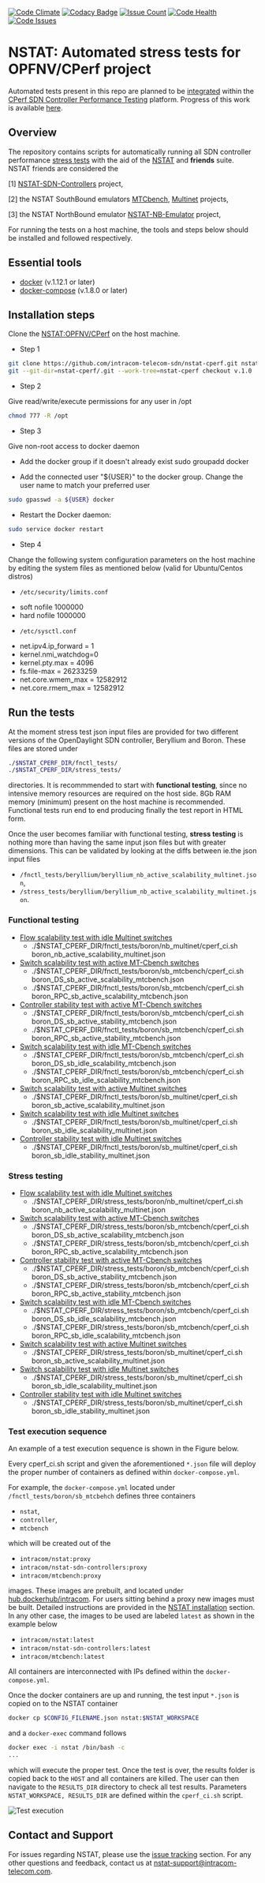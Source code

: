 [![Code Climate](https://codeclimate.com/github/intracom-telecom-sdn/nstat-cperf/badges/gpa.svg)](https://codeclimate.com/github/intracom-telecom-sdn/nstat-cperf)
[![Codacy Badge](https://api.codacy.com/project/badge/Grade/d796712f8a734e7c983e33299c117068)](https://www.codacy.com/app/kostis-g-papadopoulos/nstat-cperf?utm_source=github.com&amp;utm_medium=referral&amp;utm_content=intracom-telecom-sdn/nstat-cperf&amp;utm_campaign=Badge_Grade)
[![Issue Count](https://lima.codeclimate.com/github/intracom-telecom-sdn/nstat-cperf/badges/issue_count.svg)](https://lima.codeclimate.com/github/intracom-telecom-sdn/nstat-cperf)
[![Code Health](https://landscape.io/github/intracom-telecom-sdn/nstat-cperf/master/landscape.svg?style=flat)](https://landscape.io/github/intracom-telecom-sdn/nstat-cperf/master)
[![Code Issues](https://www.quantifiedcode.com/api/v1/project/6a9b4a0cfe32482da98df4d60aa40f67/badge.svg)](https://www.quantifiedcode.com/app/project/6a9b4a0cfe32482da98df4d60aa40f67)

# NSTAT: Automated stress tests for OPFNV/CPerf project

Automated tests present in this repo are planned to be
[integrated](https://wiki.opnfv.org/display/cperf/CPerf+Colorado+Release+Plan) within the
[CPerf SDN Controller Performance Testing](https://wiki.opnfv.org/display/cperf)
platform. Progress of this work is available [here](https://jira.opnfv.org/browse/CPERF-2).

## Overview

The repository contains scripts for automatically running all SDN controller
performance [stress tests](https://github.com/intracom-telecom-sdn/nstat/wiki)
with the aid of the [NSTAT](https://github.com/intracom-telecom-sdn/nstat)
and __friends__ suite. NSTAT friends are considered the

  [1] [NSTAT-SDN-Controllers](https://github.com/intracom-telecom-sdn/nstat-sdn-controllers) project,

  [2] the NSTAT SouthBound emulators [MTCbench](https://github.com/intracom-telecom-sdn/mtcbench),
  [Multinet](https://github.com/intracom-telecom-sdn/multinet) projects,

  [3] the NSTAT NorthBound emulator [NSTAT-NB-Emulator](https://github.com/intracom-telecom-sdn/nstat-nb-emulator) project,

For running the tests on a host machine, the tools and steps below should be
installed and followed respectively.

## Essential tools

- [docker](https://docs.docker.com/engine/installation/) (v.1.12.1 or later)
- [docker-compose](https://docs.docker.com/compose/install/) (v.1.8.0 or later)

## Installation steps

Clone the [NSTAT:OPFNV/CPerf](https://github.com/intracom-telecom-sdn/nstat-cperf#nstat-automated-stress-tests-for-opfnvcperf-project)
on the host machine.

-  Step 1
```bash
git clone https://github.com/intracom-telecom-sdn/nstat-cperf.git nstat-cperf
git --git-dir=nstat-cperf/.git --work-tree=nstat-cperf checkout v.1.0
```

-  Step 2

Give read/write/execute permissions for any user in /opt
```bash
chmod 777 -R /opt
```
-  Step 3

Give non-root access to docker daemon

* Add the docker group if it doesn't already exist
sudo groupadd docker

* Add the connected user "${USER}" to the docker group. Change the user name to
match your preferred user

```bash
sudo gpasswd -a ${USER} docker
```

* Restart the Docker daemon:
```bash
sudo service docker restart
```

-  Step 4

Change the following system configuration parameters on the host machine by editing
the system files as mentioned below (valid for Ubuntu/Centos distros)

-  ``/etc/security/limits.conf``

  *  soft nofile 1000000
  *  hard nofile 1000000

-  ```/etc/sysctl.conf ```

  *  net.ipv4.ip_forward = 1
  *  kernel.nmi_watchdog=0
  *  kernel.pty.max = 4096
  *  fs.file-max = 26233259
  *  net.core.wmem_max = 12582912
  *  net.core.rmem_max = 12582912

## Run the tests

At the moment stress test json input files are provided for two different versions
of the OpenDaylight SDN controller, Beryllium and Boron. These files are stored
under

```bash
./$NSTAT_CPERF_DIR/fnctl_tests/
./$NSTAT_CPERF_DIR/stress_tests/
```
directories. It is recommmended to start with __functional testing__, since no
intensive memory resources are required on the host side. 8Gb RAM memory
(minimum) present on the host machine is recommended. Functional tests run end to
end producing finally the test report in HTML form.

Once the user becomes familiar with functional testing, __stress testing__ is
nothing more than having the same input json files but with greater dimensions.
This can be validated by looking at the diffs between ie.the json input files

  * ``/fnctl_tests/beryllium/beryllium_nb_active_scalability_multinet.json``,
  * ``/stress_tests/beryllium/beryllium_nb_active_scalability_multinet.json``.

### Functional testing

- [Flow scalability test with idle Multinet switches](https://github.com/intracom-telecom-sdn/nstat/wiki/Flow-scalability-test-with-idle-Multinet-switches)
  - ./$NSTAT_CPERF_DIR/fnctl_tests/boron/nb_multinet/cperf_ci.sh boron_nb_active_scalability_multinet.json
- [Switch scalability test with active MT-Cbench switches](https://github.com/intracom-telecom-sdn/nstat/wiki/Switch-scalability-test-with-active-MT-Cbench-switches)
  - ./$NSTAT_CPERF_DIR/fnctl_tests/boron/sb_mtcbench/cperf_ci.sh boron_DS_sb_active_scalability_mtcbench.json
  - ./$NSTAT_CPERF_DIR/fnctl_tests/boron/sb_mtcbench/cperf_ci.sh boron_RPC_sb_active_scalability_mtcbench.json
- [Controller stability test with active MT-Cbench switches](https://github.com/intracom-telecom-sdn/nstat/wiki/Controller-stability-test-with-active-MT-Cbench-switches)
  - ./$NSTAT_CPERF_DIR/fnctl_tests/boron/sb_mtcbench/cperf_ci.sh boron_DS_sb_active_stability_mtcbench.json
  - ./$NSTAT_CPERF_DIR/fnctl_tests/boron/sb_mtcbench/cperf_ci.sh boron_RPC_sb_active_stability_mtcbench.json
- [Switch scalability test with idle MT-Cbench switches](https://github.com/intracom-telecom-sdn/nstat/wiki/Switch-scalability-test-with-idle-MT-Cbench-switches)
  - ./$NSTAT_CPERF_DIR/fnctl_tests/boron/sb_mtcbench/cperf_ci.sh boron_DS_sb_idle_scalability_mtcbench.json
  - ./$NSTAT_CPERF_DIR/fnctl_tests/boron/sb_mtcbench/cperf_ci.sh boron_RPC_sb_idle_scalability_mtcbench.json
- [Switch scalability test with active Multinet switches](https://github.com/intracom-telecom-sdn/nstat/wiki/Switch-scalability-test-with-active-Multinet-switches)
  - ./$NSTAT_CPERF_DIR/fnctl_tests/boron/sb_multinet/cperf_ci.sh boron_sb_active_scalability_multinet.json
- [Switch scalability test with idle Multinet switches](https://github.com/intracom-telecom-sdn/nstat/wiki/Switch-scalability-test-with-idle-Multinet-switches)
  - ./$NSTAT_CPERF_DIR/fnctl_tests/boron/sb_multinet/cperf_ci.sh boron_sb_idle_scalability_multinet.json
- [Controller stability test with idle Multinet switches](https://github.com/intracom-telecom-sdn/nstat/wiki/Controller-stability-test-with-idle-Multinet-switches)
  - ./$NSTAT_CPERF_DIR/fnctl_tests/boron/sb_multinet/cperf_ci.sh boron_sb_idle_stability_multinet.json

### Stress testing

- [Flow scalability test with idle Multinet switches](https://github.com/intracom-telecom-sdn/nstat/wiki/Flow-scalability-test-with-idle-Multinet-switches)
  - ./$NSTAT_CPERF_DIR/stress_tests/boron/nb_multinet/cperf_ci.sh boron_nb_active_scalability_multinet.json
- [Switch scalability test with active MT-Cbench switches](https://github.com/intracom-telecom-sdn/nstat/wiki/Switch-scalability-test-with-active-MT-Cbench-switches)
  - ./$NSTAT_CPERF_DIR/stress_tests/boron/sb_mtcbench/cperf_ci.sh boron_DS_sb_active_scalability_mtcbench.json
  - ./$NSTAT_CPERF_DIR/stress_tests/boron/sb_mtcbench/cperf_ci.sh boron_RPC_sb_active_scalability_mtcbench.json
- [Controller stability test with active MT-Cbench switches](https://github.com/intracom-telecom-sdn/nstat/wiki/Controller-stability-test-with-active-MT-Cbench-switches)
  - ./$NSTAT_CPERF_DIR/stress_tests/boron/sb_mtcbench/cperf_ci.sh boron_DS_sb_active_stability_mtcbench.json
  - ./$NSTAT_CPERF_DIR/stress_tests/boron/sb_mtcbench/cperf_ci.sh boron_RPC_sb_active_stability_mtcbench.json
- [Switch scalability test with idle MT-Cbench switches](https://github.com/intracom-telecom-sdn/nstat/wiki/Switch-scalability-test-with-idle-MT-Cbench-switches)
  - ./$NSTAT_CPERF_DIR/stress_tests/boron/sb_mtcbench/cperf_ci.sh boron_DS_sb_idle_scalability_mtcbench.json
  - ./$NSTAT_CPERF_DIR/stress_tests/boron/sb_mtcbench/cperf_ci.sh boron_RPC_sb_idle_scalability_mtcbench.json
- [Switch scalability test with active Multinet switches](https://github.com/intracom-telecom-sdn/nstat/wiki/Switch-scalability-test-with-active-Multinet-switches)
  - ./$NSTAT_CPERF_DIR/stress_tests/boron/sb_multinet/cperf_ci.sh boron_sb_active_scalability_multinet.json
- [Switch scalability test with idle Multinet switches](https://github.com/intracom-telecom-sdn/nstat/wiki/Switch-scalability-test-with-idle-Multinet-switches)
  - ./$NSTAT_CPERF_DIR/stress_tests/boron/sb_multinet/cperf_ci.sh boron_sb_idle_scalability_multinet.json
- [Controller stability test with idle Multinet switches](https://github.com/intracom-telecom-sdn/nstat/wiki/Controller-stability-test-with-idle-Multinet-switches)
  - ./$NSTAT_CPERF_DIR/stress_tests/boron/sb_multinet/cperf_ci.sh boron_sb_idle_stability_multinet.json


### Test execution sequence

An example of a test execution sequence is shown in the Figure below.

Every cperf_ci.sh script and given the aforementioned ```*.json``` file will deploy
the proper number of containers as defined within ```docker-compose.yml```.

For example, the ```docker-compose.yml``` located under ```/fnctl_tests/boron/sb_mtcbehch```
defines three containers

  -  ```nstat```,
  -  ```controller```,
  -  ```mtcbench```

which will be created out of the

  -  ```intracom/nstat:proxy```
  -  ```intracom/nstat-sdn-controllers:proxy```
  -  ```intracom/mtcbench:proxy```

images. These images are prebuilt, and located
under [hub.dockerhub/intracom](https://hub.docker.com/u/intracom/). For users
sitting behind a proxy new images must be built. Detailed instructions are
provided in the [NSTAT installation](https://github.com/intracom-telecom-sdn/nstat/wiki/Installation)
section. In any other case, the images to be used are labeled ``latest`` as shown
in the example below

  -  ```intracom/nstat:latest```
  -  ```intracom/nstat-sdn-controllers:latest```
  -  ```intracom/mtcbench:latest```


All containers
are interconnected with IPs defined within the ```docker-compose.yml```.

Once the docker containers are up and running, the test input ```*.json``` is copied
on to the NSTAT container

```bash
docker cp $CONFIG_FILENAME.json nstat:$NSTAT_WORKSPACE
```
and a ```docker-exec``` command follows

```bash
docker exec -i nstat /bin/bash -c
...
```
which will execute the proper test. Once the test is over, the results folder
is copied back to the ```HOST``` and all containers are killed. The user can
then navigate to the ```RESULTS_DIR``` directory to check all test results.
Parameters ```NSTAT_WORKSPACE, RESULTS_DIR``` are defined within the
```cperf_ci.sh``` script.


![Test execution](images/cperf.png)

## Contact and Support

For issues regarding NSTAT, please use the [issue tracking](https://github.com/intracom-telecom-sdn/nstat/issues) section.
For any other questions and feedback, contact us at [nstat-support@intracom-telecom.com](mailto:nstat-support@intracom-telecom.com).

